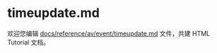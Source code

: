 timeupdate.md
===

欢迎您编辑 <a target="__blank" href="https://github.com/jaywcjlove/html-tutorial/blob/main/docs/reference/av/event/timeupdate.md">docs/reference/av/event/timeupdate.md</a> 文件，共建 HTML Tutorial 文档。
